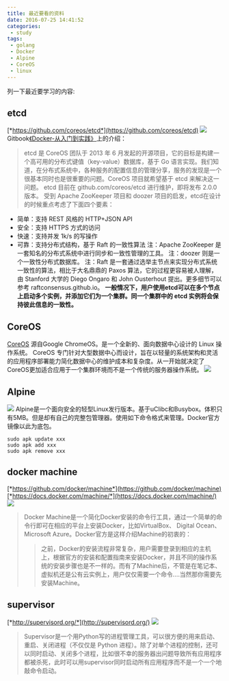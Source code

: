 ```yaml
---
title: 最近要看的资料
date: 2016-07-25 14:41:52
categories:
 - study
tags:
 - golang
 - Docker
 - Alpine
 - CoreOS
 - linux
---
```


列一下最近要学习的内容:

<!-- more -->
## etcd 
[*https://github.com/coreos/etcd*](https://github.com/coreos/etcd)
![](http://ww2.sinaimg.cn/large/772d7a33gw1f6668gn8p8j20ku06yq3u.jpg)
Gitbook[《Docker-从入门到实践》](https://yeasy.gitbooks.io/docker_practice/content/etcd/intro.html)上的介绍：
> etcd 是 CoreOS 团队于 2013 年 6 月发起的开源项目，它的目标是构建一个高可用的分布式键值（key-value）数据库，基于 Go 语言实现。我们知道，在分布式系统中，各种服务的配置信息的管理分享，服务的发现是一个很基本同时也是很重要的问题。CoreOS 项目就希望基于 etcd 来解决这一问题。
etcd 目前在 github.com/coreos/etcd 进行维护，即将发布 2.0.0 版本。
受到 Apache ZooKeeper 项目和 doozer 项目的启发，etcd在设计的时候重点考虑了下面四个要素：
- 简单：支持 REST 风格的 HTTP+JSON API
- 安全：支持 HTTPS 方式的访问
- 快速：支持并发 1k/s 的写操作
- 可靠：支持分布式结构，基于 Raft 的一致性算法
注：Apache ZooKeeper 是一套知名的分布式系统中进行同步和一致性管理的工具。
注：doozer 则是一个一致性分布式数据库。
注：Raft 是一套通过选举主节点来实现分布式系统一致性的算法，相比于大名鼎鼎的 Paxos 算法，它的过程更容易被人理解，由 Stanford 大学的 Diego Ongaro 和 John Ousterhout 提出。更多细节可以参考 raftconsensus.github.io。
**一般情况下，用户使用etcd可以在多个节点上启动多个实例，并添加它们为一个集群。同一个集群中的 etcd 实例将会保持彼此信息的一致性。**

## CoreOS
[CoreOS](https://coreos.com/) 源自Google ChromeOS。是一个全新的、面向数据中心设计的 Linux 操作系统。
CoreOS 专门针对大型数据中心而设计，旨在以轻量的系统架构和灵活的应用程序部署能力简化数据中心的维护成本和复杂度。从一开始就决定了CoreOS更加适合应用于一个集群环境而不是一个传统的服务器操作系统。
![](http://ww1.sinaimg.cn/large/772d7a33jw1f669ooyc84j21650fzgnk.jpg)

## Alpine
![](http://ww4.sinaimg.cn/large/772d7a33jw1f666kdbh0uj20cp0323yw.jpg)
Alpine是一个面向安全的轻型Linux发行版本。基于uClibc和Busybox。体积只有5MB。但是却有自己的完整包管理器。使用如下命令格式来管理。Docker官方镜像以此为底包。
```shell
sudo apk update xxx
sudo apk add xxx
sudo apk remove xxx
```


## docker machine 
[*https://github.com/docker/machine*](https://github.com/docker/machine)
[*https://docs.docker.com/machine/*](https://docs.docker.com/machine/)
![](http://ww1.sinaimg.cn/large/772d7a33jw1f6663gusf1j207q097gmi.jpg)
> Docker Machine是一个简化Docker安装的命令行工具，通过一个简单的命令行即可在相应的平台上安装Docker，比如VirtualBox、 Digital Ocean、Microsoft Azure。Docker官方是这样介绍Machine的初衷的：
>> 之前，Docker的安装流程非常复杂，用户需要登录到相应的主机上，根据官方的安装和配置指南来安装Docker，并且不同的操作系统的安装步骤也是不一样的。而有了Machine后，不管是在笔记本、虚拟机还是公有云实例上，用户仅仅需要一个命令....当然那你需要先安装Machine。


## supervisor
[*http://supervisord.org/*](http://supervisord.org/)
![](http://ww3.sinaimg.cn/large/772d7a33gw1f666c21ifnj207905d3yd.jpg)
> Supervisor是一个用Python写的进程管理工具，可以很方便的用来启动、重启、关闭进程（不仅仅是 Python 进程）。除了对单个进程的控制，还可以同时启动、关闭多个进程，比如很不幸的服务器出问题导致所有应用程序都被杀死，此时可以用supervisor同时启动所有应用程序而不是一个一个地敲命令启动。
